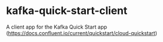 # kafka-quick-start-client
A client app for the Kafka Quick Start app (https://docs.confluent.io/current/quickstart/cloud-quickstart)
